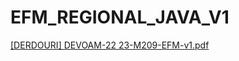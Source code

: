 # EFM_REGIONAL_JAVA_V1

[[DERDOURI] DEVOAM-22 23-M209-EFM-v1.pdf](https://github.com/othrha/EFM_REGIONAL_JAVA_V1/files/10815521/DERDOURI.DEVOAM-22.23-M209-EFM-v1.pdf)
